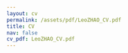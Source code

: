 ```yaml
---
layout: cv
permalink: /assets/pdf/LeoZHAO_CV.pdf
title: CV
nav: false
cv_pdf: LeoZHAO_CV.pdf
---
```

